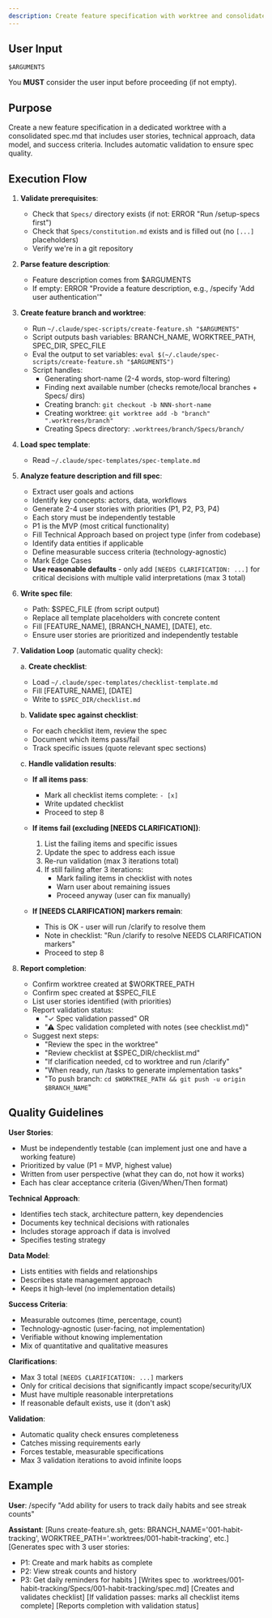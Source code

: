```yaml
---
description: Create feature specification with worktree and consolidated spec document
---
```


## User Input

```text
$ARGUMENTS
```

You **MUST** consider the user input before proceeding (if not empty).

## Purpose

Create a new feature specification in a dedicated worktree with a consolidated spec.md that includes user stories, technical approach, data model, and success criteria. Includes automatic validation to ensure spec quality.

## Execution Flow

1. **Validate prerequisites**:
   - Check that `Specs/` directory exists (if not: ERROR "Run /setup-specs first")
   - Check that `Specs/constitution.md` exists and is filled out (no `[...]` placeholders)
   - Verify we're in a git repository

2. **Parse feature description**:
   - Feature description comes from $ARGUMENTS
   - If empty: ERROR "Provide a feature description, e.g., /specify 'Add user authentication'"

3. **Create feature branch and worktree**:
   - Run `~/.claude/spec-scripts/create-feature.sh "$ARGUMENTS"`
   - Script outputs bash variables: BRANCH_NAME, WORKTREE_PATH, SPEC_DIR, SPEC_FILE
   - Eval the output to set variables: `eval $(~/.claude/spec-scripts/create-feature.sh "$ARGUMENTS")`
   - Script handles:
     - Generating short-name (2-4 words, stop-word filtering)
     - Finding next available number (checks remote/local branches + Specs/ dirs)
     - Creating branch: `git checkout -b NNN-short-name`
     - Creating worktree: `git worktree add -b "branch" ".worktrees/branch"`
     - Creating Specs directory: `.worktrees/branch/Specs/branch/`

4. **Load spec template**:
   - Read `~/.claude/spec-templates/spec-template.md`

5. **Analyze feature description and fill spec**:
   - Extract user goals and actions
   - Identify key concepts: actors, data, workflows
   - Generate 2-4 user stories with priorities (P1, P2, P3, P4)
   - Each story must be independently testable
   - P1 is the MVP (most critical functionality)
   - Fill Technical Approach based on project type (infer from codebase)
   - Identify data entities if applicable
   - Define measurable success criteria (technology-agnostic)
   - Mark Edge Cases
   - **Use reasonable defaults** - only add `[NEEDS CLARIFICATION: ...]` for critical decisions with multiple valid interpretations (max 3 total)

6. **Write spec file**:
   - Path: $SPEC_FILE (from script output)
   - Replace all template placeholders with concrete content
   - Fill [FEATURE_NAME], [BRANCH_NAME], [DATE], etc.
   - Ensure user stories are prioritized and independently testable

7. **Validation Loop** (automatic quality check):

   a. **Create checklist**:
      - Load `~/.claude/spec-templates/checklist-template.md`
      - Fill [FEATURE_NAME], [DATE]
      - Write to `$SPEC_DIR/checklist.md`

   b. **Validate spec against checklist**:
      - For each checklist item, review the spec
      - Document which items pass/fail
      - Track specific issues (quote relevant spec sections)

   c. **Handle validation results**:

      - **If all items pass**:
        - Mark all checklist items complete: `- [x]`
        - Write updated checklist
        - Proceed to step 8

      - **If items fail (excluding [NEEDS CLARIFICATION])**:
        1. List the failing items and specific issues
        2. Update the spec to address each issue
        3. Re-run validation (max 3 iterations total)
        4. If still failing after 3 iterations:
           - Mark failing items in checklist with notes
           - Warn user about remaining issues
           - Proceed anyway (user can fix manually)

      - **If [NEEDS CLARIFICATION] markers remain**:
        - This is OK - user will run /clarify to resolve them
        - Note in checklist: "Run /clarify to resolve NEEDS CLARIFICATION markers"
        - Proceed to step 8

8. **Report completion**:
   - Confirm worktree created at $WORKTREE_PATH
   - Confirm spec created at $SPEC_FILE
   - List user stories identified (with priorities)
   - Report validation status:
     - "✓ Spec validation passed" OR
     - "⚠ Spec validation completed with notes (see checklist.md)"
   - Suggest next steps:
     - "Review the spec in the worktree"
     - "Review checklist at $SPEC_DIR/checklist.md"
     - "If clarification needed, cd to worktree and run /clarify"
     - "When ready, run /tasks to generate implementation tasks"
     - "To push branch: `cd $WORKTREE_PATH && git push -u origin $BRANCH_NAME`"

## Quality Guidelines

**User Stories**:
- Must be independently testable (can implement just one and have a working feature)
- Prioritized by value (P1 = MVP, highest value)
- Written from user perspective (what they can do, not how it works)
- Each has clear acceptance criteria (Given/When/Then format)

**Technical Approach**:
- Identifies tech stack, architecture pattern, key dependencies
- Documents key technical decisions with rationales
- Includes storage approach if data is involved
- Specifies testing strategy

**Data Model**:
- Lists entities with fields and relationships
- Describes state management approach
- Keeps it high-level (no implementation details)

**Success Criteria**:
- Measurable outcomes (time, percentage, count)
- Technology-agnostic (user-facing, not implementation)
- Verifiable without knowing implementation
- Mix of quantitative and qualitative measures

**Clarifications**:
- Max 3 total `[NEEDS CLARIFICATION: ...]` markers
- Only for critical decisions that significantly impact scope/security/UX
- Must have multiple reasonable interpretations
- If reasonable default exists, use it (don't ask)

**Validation**:
- Automatic quality check ensures completeness
- Catches missing requirements early
- Forces testable, measurable specifications
- Max 3 validation iterations to avoid infinite loops

## Example

**User**: /specify "Add ability for users to track daily habits and see streak counts"

**Assistant**:
[Runs create-feature.sh, gets: BRANCH_NAME='001-habit-tracking', WORKTREE_PATH='.worktrees/001-habit-tracking', etc.]
[Generates spec with 3 user stories:
  - P1: Create and mark habits as complete
  - P2: View streak counts and history
  - P3: Get daily reminders for habits
]
[Writes spec to .worktrees/001-habit-tracking/Specs/001-habit-tracking/spec.md]
[Creates and validates checklist]
[If validation passes: marks all checklist items complete]
[Reports completion with validation status]
